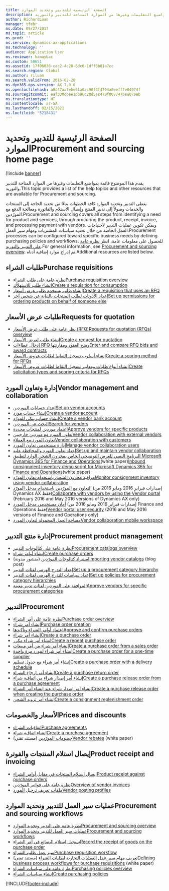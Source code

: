 ```yaml
---
title: الصفحة الرئيسية للتدبير وتحديد الموارد
description: يقدم هذا الموضوع قائمة بمواضيع التعليمات وغيرها من الموارد المتاحة للتدبير والتوريد.
author: RichardLuan
manager: tfehr
ms.date: 09/27/2017
ms.topic: article
ms.prod: ''
ms.service: dynamics-ax-applications
ms.technology: ''
audience: Application User
ms.reviewer: kamaybac
ms.custom: 50651
ms.assetid: 17f06036-cac2-4c28-8dc6-1dff6b81a7cc
ms.search.region: Global
ms.author: riluan
ms.search.validFrom: 2016-02-28
ms.dyn365.ops.version: AX 7.0.0
ms.openlocfilehash: a8d47aa7ebe61a0ac90f4f4794a8eeff7e84974f
ms.sourcegitcommit: eaf330dbee1db96c20d5ac479f007747bea079eb
ms.translationtype: HT
ms.contentlocale: ar-SA
ms.lasthandoff: 02/15/2021
ms.locfileid: "5218431"
---
```

# <a name="procurement-and-sourcing-home-page"></a><span data-ttu-id="1d444-103">الصفحة الرئيسية للتدبير وتحديد الموارد</span><span class="sxs-lookup"><span data-stu-id="1d444-103">Procurement and sourcing home page</span></span>

[!include [banner](../includes/banner.md)]

<span data-ttu-id="1d444-104">يقدم هذا الموضوع قائمة بمواضيع التعليمات وغيرها من الموارد المتاحة للتدبير والتوريد.</span><span class="sxs-lookup"><span data-stu-id="1d444-104">This topic provides a list of the help topics and other resources that are available for Procurement and sourcing.</span></span>

<span data-ttu-id="1d444-105">يغطي التدبير وتحديد الموارد كافة الخطوات بدءًا من تحديد الحاجة إلى المنتجات والخدمات وصولاً إلى تدبير المنتج وإيصال الاستلام والفاتورة ومعالجة الدفع مع المورّدين.</span><span class="sxs-lookup"><span data-stu-id="1d444-105">Procurement and sourcing covers all steps from identifying a need for product and services, through procuring the product, receipt, invoice, and processing payment with vendors.</span></span> <span data-ttu-id="1d444-106">ويمكن تكوين عمليات التدبير لاحتياجات العمل الخاصة من خلال تحديد سياسات المشتريات ومهام سير العمل.</span><span class="sxs-lookup"><span data-stu-id="1d444-106">Procurement processes can be configured toward specific business needs by defining purchasing policies and workflows.</span></span> <span data-ttu-id="1d444-107">للحصول على معلومات عامة، انظر [نظرة عامة على التدبير والتوريد‬](procurement-sourcing-overview.md).</span><span class="sxs-lookup"><span data-stu-id="1d444-107">For general information, see [Procurement and sourcing overview](procurement-sourcing-overview.md).</span></span> <span data-ttu-id="1d444-108">تم إدراج موارد إضافية أدناه.</span><span class="sxs-lookup"><span data-stu-id="1d444-108">Additional resources are listed below.</span></span>

## <a name="purchase-requisitions"></a><span data-ttu-id="1d444-109">طلبات الشراء</span><span class="sxs-lookup"><span data-stu-id="1d444-109">Purchase requisitions</span></span>
-   [<span data-ttu-id="1d444-110">نظرة عامة على طلب الشراء</span><span class="sxs-lookup"><span data-stu-id="1d444-110">Purchase requisition overview</span></span>](purchase-requisitions-overview.md)
-   [<span data-ttu-id="1d444-111">إنشاء طلب للاستهلاك</span><span class="sxs-lookup"><span data-stu-id="1d444-111">Create a requisition for consumption</span></span>](tasks/create-requisition-consumption.md)
-   [<span data-ttu-id="1d444-112">إنشاء طلب يستخدم طلب عرض أسعار</span><span class="sxs-lookup"><span data-stu-id="1d444-112">Create a requisition that uses an RFQ</span></span>](tasks/create-requisition-uses-rfq.md)
-   [<span data-ttu-id="1d444-113">إعداد الأذونات لطلب المنتجات بالنيابة عن شخص آخر</span><span class="sxs-lookup"><span data-stu-id="1d444-113">Set up permissions for ordering products on behalf of someone else</span></span>](tasks/set-up-permissions-ordering-products.md)

## <a name="requests-for-quotation"></a><span data-ttu-id="1d444-114">طلبات عرض الأسعار</span><span class="sxs-lookup"><span data-stu-id="1d444-114">Requests for quotation</span></span>
-   [<span data-ttu-id="1d444-115">نظر عامة على طلب عرض الأسعار (RFQ)</span><span class="sxs-lookup"><span data-stu-id="1d444-115">Requests for quotation (RFQs) overview</span></span>](request-quotations.md)
-   [<span data-ttu-id="1d444-116">إنشاء طلب لعرض الأسعار</span><span class="sxs-lookup"><span data-stu-id="1d444-116">Create a request for quotation</span></span>](tasks/create-request-quotation.md)
-   [<span data-ttu-id="1d444-117">إدخال عطاءات RFQ ومنح العقود ومقارنتها</span><span class="sxs-lookup"><span data-stu-id="1d444-117">Enter and compare RFQ bids and award contracts</span></span>](tasks/enter-compare-rfq-bids-award-contracts.md)
-   [<span data-ttu-id="1d444-118">إنشاء أسلوب تسجيل النقاط لطلبات عروض الأسعار</span><span class="sxs-lookup"><span data-stu-id="1d444-118">Create a scoring method for RFQs</span></span>](tasks/create-scoring-method-rfqs.md)
-   [<span data-ttu-id="1d444-119">إنشاء أنواع طلبات ومعايير تسجيل النقاط‬ لطلبات عروض الأسعار</span><span class="sxs-lookup"><span data-stu-id="1d444-119">Create solicitation types and scoring criteria for RFQs</span></span>](tasks/create-solicitation-types-scoring-criteria-rfqs.md)

## <a name="vendor-management-and-collaboration"></a><span data-ttu-id="1d444-120">إدارة وتعاون المورد‬</span><span class="sxs-lookup"><span data-stu-id="1d444-120">Vendor management and collaboration</span></span>
-   [<span data-ttu-id="1d444-121">إعداد حسابات الموردين</span><span class="sxs-lookup"><span data-stu-id="1d444-121">Set up vendor accounts</span></span>](set-up-vendor-accounts.md)
-   [<span data-ttu-id="1d444-122">إنشاء حساب مورد</span><span class="sxs-lookup"><span data-stu-id="1d444-122">Create a vendor account</span></span>](tasks/create-vendor-account.md)
-   [<span data-ttu-id="1d444-123">إنشاء حساب بنكي للمورّد</span><span class="sxs-lookup"><span data-stu-id="1d444-123">Create a vendor bank account</span></span>](tasks/create-vendor-bank-account.md)
-   [<span data-ttu-id="1d444-124">البحث عن الموردين</span><span class="sxs-lookup"><span data-stu-id="1d444-124">Search for vendors</span></span>](tasks/search-vendors.md)
-   [<span data-ttu-id="1d444-125">اعتماد موردين لمنتجات محددة</span><span class="sxs-lookup"><span data-stu-id="1d444-125">Approve vendors for specific products</span></span>](tasks/approve-vendors-specific-products.md)
-   [<span data-ttu-id="1d444-126">تعاون المورد مع موردين خارجيين</span><span class="sxs-lookup"><span data-stu-id="1d444-126">Vendor collaboration with external vendors</span></span>](vendor-collaboration-work-external-vendors.md)
-   [<span data-ttu-id="1d444-127">تعاون المورد مع العملاء</span><span class="sxs-lookup"><span data-stu-id="1d444-127">Vendor collaboration with customers</span></span>](vendor-collaboration-work-customers-dynamics-365-operations.md)
-   [<span data-ttu-id="1d444-128">إدارة مستخدمي تعاون المورد‬</span><span class="sxs-lookup"><span data-stu-id="1d444-128">Manage vendor collaboration users</span></span>](manage-vendor-collaboration-users.md)
-   [<span data-ttu-id="1d444-129">إعداد تعاون المورد والمحافظة عليه</span><span class="sxs-lookup"><span data-stu-id="1d444-129">Set up and maintain vendor collaboration</span></span>](set-up-maintain-vendor-collaboration.md)
-   <span data-ttu-id="1d444-130">[البرنامج النصي للعرض التوضيحي الخاص بمخزون الشحن الوارد لتطبيق Microsoft Dynamics 365 for Finance and Operations](https://www.microsoft.com/download/details.aspx?id=101945)(white paper)</span><span class="sxs-lookup"><span data-stu-id="1d444-130">[Inbound consignment inventory demo script for Microsoft Dynamics 365 for Finance and Operations](https://www.microsoft.com/download/details.aspx?id=101945)(white paper)</span></span>
-   [<span data-ttu-id="1d444-131">مراقبة مخزون الشحن باستخدام تعاون المورّد</span><span class="sxs-lookup"><span data-stu-id="1d444-131">Monitor consignment inventory using vendor collaboration</span></span>](../inventory/tasks/monitor-consignment-inventory-vendor-collaboration.md)
-   <span data-ttu-id="1d444-132">[التعاون مع المورّدين باستخدام مدخل المورّد](collaborate-vendors-vendor-portal.md)  (إصدارات فبراير 2016 ومايو 2016 من Dynamics AX فقط)</span><span class="sxs-lookup"><span data-stu-id="1d444-132">[Collaborate with vendors by using the Vendor portal](collaborate-vendors-vendor-portal.md)  (February 2016 and May 2016 versions of Dynamics AX only)</span></span>
-   <span data-ttu-id="1d444-133">[أمان مستخدمي مدخل المورد](configure-security-vendor-portal-users.md) (إصدارات فبراير 2016 ومايو 2016 من Finance and Operations فقط)</span><span class="sxs-lookup"><span data-stu-id="1d444-133">[Vendor portal user security](configure-security-vendor-portal-users.md) (2016 and May 2016 versions of Finance and Operations only)</span></span>
-   [<span data-ttu-id="1d444-134">مساحة العمل المحمولة لتعاون المورد</span><span class="sxs-lookup"><span data-stu-id="1d444-134">Vendor collaboration mobile workspace</span></span>](vendor-collaboration-mobile-workspace.md)

## <a name="procurement-product-management"></a><span data-ttu-id="1d444-135">إدارة منتج التدبير</span><span class="sxs-lookup"><span data-stu-id="1d444-135">Procurement product management</span></span>
-   [<span data-ttu-id="1d444-136">نظرة عامة على كتالوجات التدبير</span><span class="sxs-lookup"><span data-stu-id="1d444-136">Procurement catalogs overview</span></span>](procurement-catalogs.md)
-   [<span data-ttu-id="1d444-137">إنشاء أوامر شراء</span><span class="sxs-lookup"><span data-stu-id="1d444-137">Create purchase orders</span></span>](tasks/create-procurement-catalog.md)
-   <span data-ttu-id="1d444-138">[استيراد كتالوجات المورّدين](https://blogs.msdn.microsoft.com/dynamicsaxscm/2016/05/25/vendor-catalogs-in-dynamics-ax/) (منشور مدونة)</span><span class="sxs-lookup"><span data-stu-id="1d444-138">[Importing vendor catalogs](https://blogs.msdn.microsoft.com/dynamicsaxscm/2016/05/25/vendor-catalogs-in-dynamics-ax/) (blog post)</span></span>
-   [<span data-ttu-id="1d444-139">إعداد التدرج الهرمي لفئات التدبير</span><span class="sxs-lookup"><span data-stu-id="1d444-139">Set up a procurement category hierarchy</span></span>](tasks/set-up-procurement-category-hierarchy.md)
-   [<span data-ttu-id="1d444-140">إعداد سياسات للتدرج الهرمي لفئات التدبير</span><span class="sxs-lookup"><span data-stu-id="1d444-140">Set up policies for procurement category hierarchies</span></span>](tasks/set-up-policies-procurement-category-hierarchies.md)
-   [<span data-ttu-id="1d444-141">الموافقة على الموردين لفئات تدبير معينة</span><span class="sxs-lookup"><span data-stu-id="1d444-141">Approve vendors for specific procurement categories</span></span>](tasks/approve-vendors-specific-procurement-categories.md)

## <a name="procurement"></a><span data-ttu-id="1d444-142">التدبير</span><span class="sxs-lookup"><span data-stu-id="1d444-142">Procurement</span></span>
-   [<span data-ttu-id="1d444-143">نظرة عامة على أمر الشراء</span><span class="sxs-lookup"><span data-stu-id="1d444-143">Purchase order overview</span></span>](purchase-order-overview.md)
-   [<span data-ttu-id="1d444-144">إنشاء أمر شراء</span><span class="sxs-lookup"><span data-stu-id="1d444-144">Purchase order creation</span></span>](purchase-order-creation.md)
-   [<span data-ttu-id="1d444-145">اعتماد أوامر الشراء وتأكيدها</span><span class="sxs-lookup"><span data-stu-id="1d444-145">Approve and confirm purchase orders</span></span>](purchase-order-approval-confirmation.md)
-   [<span data-ttu-id="1d444-146">إنشاء أمر شراء</span><span class="sxs-lookup"><span data-stu-id="1d444-146">Create a purchase order</span></span>](tasks/create-purchase-order.md)
-   [<span data-ttu-id="1d444-147">إنشاء أمر شراء مكرر</span><span class="sxs-lookup"><span data-stu-id="1d444-147">Create a repeat purchase order</span></span>](tasks/create-repeat-purchase-order.md)
-   [<span data-ttu-id="1d444-148">إنشاء أمر شراء من أمر مبيعات</span><span class="sxs-lookup"><span data-stu-id="1d444-148">Create a purchase order from a sales order</span></span>](../sales-marketing/tasks/create-purchase-order-sales-order.md)
-   [<span data-ttu-id="1d444-149">إنشاء أمر شراء لمورد مرة واحدة</span><span class="sxs-lookup"><span data-stu-id="1d444-149">Create a purchase order for a one-time supplier</span></span>](tasks/create-purchase-order-one-time-supplier.md)
-   [<span data-ttu-id="1d444-150">إنشاء أمر شراء مع جدول تسليم</span><span class="sxs-lookup"><span data-stu-id="1d444-150">Create a purchase order with a delivery schedule</span></span>](tasks/create-purchase-order-delivery-schedule.md)
-   [<span data-ttu-id="1d444-151">إنشاء أمر إرجاع الشراء</span><span class="sxs-lookup"><span data-stu-id="1d444-151">Create a purchase return order</span></span>](tasks/create-purchase-return-order.md)
-   [<span data-ttu-id="1d444-152">إنشاء أمر إصدار شراء من اتفاقية شراء</span><span class="sxs-lookup"><span data-stu-id="1d444-152">Create a purchase release order from a purchase agreement</span></span>](tasks/create-purchase-release-order-purchase-agreement.md)
-   [<span data-ttu-id="1d444-153">إنشاء أمر إصدار شراء عند إنشاء أمر الشراء</span><span class="sxs-lookup"><span data-stu-id="1d444-153">Create a purchase release order when creating the purchase order</span></span>](tasks/create-purchase-release-order-creating-purchase-order.md)
-   [<span data-ttu-id="1d444-154">إنشاء أمر تزويد الشحن</span><span class="sxs-lookup"><span data-stu-id="1d444-154">Create a consignment replenishment order</span></span>](../inventory/tasks/create-consignment-replenishment-order.md)

## <a name="prices-and-discounts"></a><span data-ttu-id="1d444-155">الأسعار والخصومات</span><span class="sxs-lookup"><span data-stu-id="1d444-155">Prices and discounts</span></span>
-   [<span data-ttu-id="1d444-156">اتفاقيات الشراء</span><span class="sxs-lookup"><span data-stu-id="1d444-156">Purchase agreements</span></span>](purchase-agreements.md)
-   [<span data-ttu-id="1d444-157">إنشاء اتفاقية شراء</span><span class="sxs-lookup"><span data-stu-id="1d444-157">Create a purchase agreement</span></span>](tasks/create-purchase-agreement.md)
-   <span data-ttu-id="1d444-158">[خصومات المورّدين](https://docs.microsoft.com/dynamics/s-e/) (مستند تقني)</span><span class="sxs-lookup"><span data-stu-id="1d444-158">[Vendor rebates](https://docs.microsoft.com/dynamics/s-e/) (white paper)</span></span>

## <a name="product-receipt-and-invoicing"></a><span data-ttu-id="1d444-159">إيصال استلام المنتجات والفوترة</span><span class="sxs-lookup"><span data-stu-id="1d444-159">Product receipt and invoicing</span></span>
-   [<span data-ttu-id="1d444-160">إيصال استلام المنتجات في مقابل أوامر الشراء</span><span class="sxs-lookup"><span data-stu-id="1d444-160">Product receipt against purchase orders</span></span>](product-receipt-against-purchase-orders.md)
-   [<span data-ttu-id="1d444-161">نظرة عامة على فواتير المورّدين</span><span class="sxs-lookup"><span data-stu-id="1d444-161">Overview of vendor invoices</span></span>](../../financials/accounts-payable/vendor-invoices-overview.md)
-   [<span data-ttu-id="1d444-162">ملفات تعريف ترحيل المورد</span><span class="sxs-lookup"><span data-stu-id="1d444-162">Vendor posting profiles</span></span>](../../financials/accounts-payable/vendor-posting-profiles.md)

## <a name="procurement-and-sourcing-workflows"></a><span data-ttu-id="1d444-163">عمليات سير العمل للتدبير وتحديد الموارد</span><span class="sxs-lookup"><span data-stu-id="1d444-163">Procurement and sourcing workflows</span></span>
-   [<span data-ttu-id="1d444-164">نظرة عامة على التدبير وتحديد الموارد</span><span class="sxs-lookup"><span data-stu-id="1d444-164">Procurement and sourcing overview</span></span>](procurement-sourcing-overview.md)
-   [<span data-ttu-id="1d444-165">عمليات سير العمل للتدبير وتحديد الموارد</span><span class="sxs-lookup"><span data-stu-id="1d444-165">Procurement and sourcing workflows</span></span>](procurement-sourcing-workflows.md)
-   [<span data-ttu-id="1d444-166">تسجيل استلام البضائع في أمر الشراء</span><span class="sxs-lookup"><span data-stu-id="1d444-166">Record the receipt of goods on the purchase order</span></span>](tasks/record-receipt-goods-purchase-order.md)
-   [<span data-ttu-id="1d444-167">سير عمل طلب الشراء</span><span class="sxs-lookup"><span data-stu-id="1d444-167">Purchase requisition workflow</span></span>](purchase-requisitions-workflow.md)
-   <span data-ttu-id="1d444-168">[تعريف مهام سير عمل العمليات التجارية لطلبات الشراء](https://www.microsoft.com/download/details.aspx?id=101821) (مستند تقني)</span><span class="sxs-lookup"><span data-stu-id="1d444-168">[Defining business process workflows for purchase requisitions](https://www.microsoft.com/download/details.aspx?id=101821) (white paper)</span></span>
-   [<span data-ttu-id="1d444-169">نظرة عامة على سياسات الشراء</span><span class="sxs-lookup"><span data-stu-id="1d444-169">Purchasing policies overview</span></span>](purchase-policies.md)
-   [<span data-ttu-id="1d444-170">إنشاء سياسات الشراء</span><span class="sxs-lookup"><span data-stu-id="1d444-170">Create purchasing policies</span></span>](tasks/create-purchasing-policies.md)





[!INCLUDE[footer-include](../../includes/footer-banner.md)]